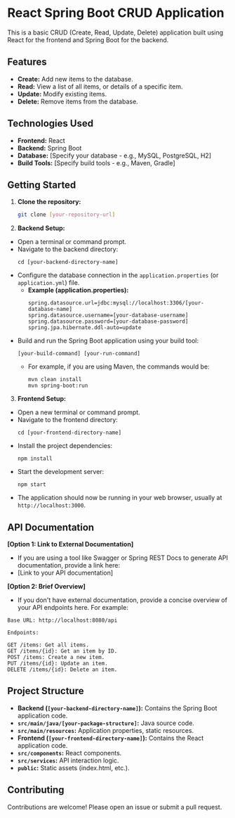 # React Spring Boot CRUD Application

This is a basic CRUD (Create, Read, Update, Delete) application built using React for the frontend and Spring Boot for the backend.

## Features

- **Create:** Add new items to the database.
- **Read:** View a list of all items, or details of a specific item.
- **Update:** Modify existing items.
- **Delete:** Remove items from the database.

## Technologies Used

- **Frontend:** React
- **Backend:** Spring Boot
- **Database:** [Specify your database - e.g., MySQL, PostgreSQL, H2]
- **Build Tools:** [Specify build tools - e.g., Maven, Gradle]

## Getting Started

1. **Clone the repository:**
   ```bash
   git clone [your-repository-url]

2. **Backend Setup:**
- Open a terminal or command prompt.
- Navigate to the backend directory:
  ```
  cd [your-backend-directory-name] 
  ```
- Configure the database connection in the `application.properties` (or `application.yml`) file. 
  - **Example (application.properties):**
    ```properties
    spring.datasource.url=jdbc:mysql://localhost:3306/[your-database-name]
    spring.datasource.username=[your-database-username]
    spring.datasource.password=[your-database-password]
    spring.jpa.hibernate.ddl-auto=update 
    ```
- Build and run the Spring Boot application using your build tool:
  ```
  [your-build-command] [your-run-command]
  ```
  - For example, if you are using Maven, the commands would be:
    ```
    mvn clean install
    mvn spring-boot:run
    ```
3. **Frontend Setup:**
 - Open a new terminal or command prompt.
 - Navigate to the frontend directory:
   ```
   cd [your-frontend-directory-name]
   ```
 - Install the project dependencies:
   ```
   npm install
   ```
 - Start the development server:
   ```
   npm start
   ```
 - The application should now be running in your web browser, usually at `http://localhost:3000`. 
## API Documentation

**[Option 1: Link to External Documentation]**

- If you are using a tool like Swagger or Spring REST Docs to generate API documentation, provide a link here:
- [Link to your API documentation]

**[Option 2: Brief Overview]**

- If you don't have external documentation, provide a concise overview of your API endpoints here. For example:
```
Base URL: http://localhost:8080/api

Endpoints:

GET /items: Get all items.
GET /items/{id}: Get an item by ID.
POST /items: Create a new item.
PUT /items/{id}: Update an item.
DELETE /items/{id}: Delete an item.
```

## Project Structure

- **Backend (`[your-backend-directory-name]`):** Contains the Spring Boot application code.
- **`src/main/java/[your-package-structure]`:** Java source code.
- **`src/main/resources`:** Application properties, static resources.
- **Frontend (`[your-frontend-directory-name]`):** Contains the React application code.
- **`src/components`:** React components.
- **`src/services`:** API interaction logic.
- **`public`:** Static assets (index.html, etc.).

## Contributing

Contributions are welcome! Please open an issue or submit a pull request.
